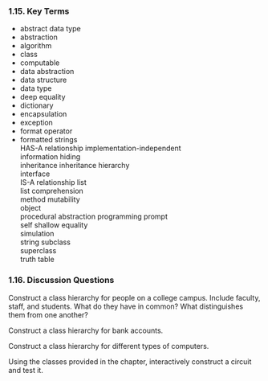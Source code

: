 ### 1.15. Key Terms
- abstract data type
- abstraction 
- algorithm
- class   
- computable  
- data abstraction
- data structure  
- data type   
- deep equality
- dictionary  
- encapsulation   
- exception
- format operator 
- formatted strings   
HAS-A relationship
implementation-independent  
information hiding  
inheritance
inheritance hierarchy   
interface   
IS-A relationship
list    
list comprehension  
method
mutability  
object  
procedural abstraction
programming prompt  
self
shallow equality    
simulation  
string
subclass    
superclass  
truth table

### 1.16. Discussion Questions
Construct a class hierarchy for people on a college campus. Include faculty, staff, and students. What do they have in common? What distinguishes them from one another?

Construct a class hierarchy for bank accounts.

Construct a class hierarchy for different types of computers.

Using the classes provided in the chapter, interactively construct a circuit and test it.